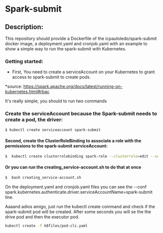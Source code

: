 # Spark-submit

## Description:
This repository should provide a Dockerfile of the icpauloledo/spark-submit docker image, 
a deployment.yaml and cronjob.yaml with an example to show a simple way to run the spark-submit with Kubernetes.

### Getting started:

- First, You need to create a serviceAccount on your Kubernetes to grant access to spark-submit to create pods.

*source: https://spark.apache.org/docs/latest/running-on-kubernetes.html#rbac

It's really simple, you should to run two commands

### Create the serviceAccount because the Spark-submit needs to create a pod, the driver:
```sh
$ kubectl create serviceaccount spark-submit
```


#### Second, create the ClusterRoleBinding to associate a role with the permissions to the spark-submit serviceAccount:
```sh
$  kubectl create clusterrolebinding spark-role --clusterrole=edit --serviceaccount=default:spark-submit --namespace=default
```

#### Or you can run the creating_service-account.sh to do that at once
```sh
$  bash creating_service-account.sh
```


On the deployment.yaml and cronjob.yaml files you can see the --conf spark.kubernetes.authenticate.driver.serviceAccountName=spark-submit line.

Aaaand adios amigo, just run the kubectl create command and check if the spark-submit pod will be created. After some seconds you will se
the the drive pod and then the executor pod.

```sh
kubectl create -f k8files/pod-cli.yaml 
```
